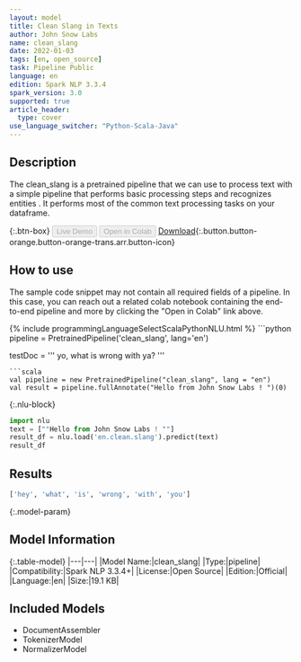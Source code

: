 ```yaml
---
layout: model
title: Clean Slang in Texts
author: John Snow Labs
name: clean_slang
date: 2022-01-03
tags: [en, open_source]
task: Pipeline Public
language: en
edition: Spark NLP 3.3.4
spark_version: 3.0
supported: true
article_header:
  type: cover
use_language_switcher: "Python-Scala-Java"
---
```


## Description

The clean_slang is a pretrained pipeline that we can use to process text with a simple pipeline that performs basic processing steps and recognizes entities . It performs most of the common text processing tasks on your dataframe.

{:.btn-box}
<button class="button button-orange" disabled>Live Demo</button>
<button class="button button-orange" disabled>Open in Colab</button>
[Download](https://s3.amazonaws.com/auxdata.johnsnowlabs.com/public/models/clean_slang_en_3.3.4_3.0_1641218003693.zip){:.button.button-orange.button-orange-trans.arr.button-icon}

## How to use

The sample code snippet may not contain all required fields of a pipeline. In this case, you can reach out a related colab notebook containing the end-to-end pipeline and more by clicking the "Open in Colab" link above.




<div class="tabs-box" markdown="1">
{% include programmingLanguageSelectScalaPythonNLU.html %}
```python
pipeline = PretrainedPipeline('clean_slang', lang='en')

testDoc = '''
yo, what is wrong with ya?
'''
```
```scala
val pipeline = new PretrainedPipeline("clean_slang", lang = "en")
val result = pipeline.fullAnnotate("Hello from John Snow Labs ! ")(0)
```

{:.nlu-block}
```python
import nlu
text = [""Hello from John Snow Labs ! ""]
result_df = nlu.load('en.clean.slang').predict(text)
result_df
```
</div>

## Results

```bash
['hey', 'what', 'is', 'wrong', 'with', 'you']
```

{:.model-param}
## Model Information

{:.table-model}
|---|---|
|Model Name:|clean_slang|
|Type:|pipeline|
|Compatibility:|Spark NLP 3.3.4+|
|License:|Open Source|
|Edition:|Official|
|Language:|en|
|Size:|19.1 KB|

## Included Models

- DocumentAssembler
- TokenizerModel
- NormalizerModel